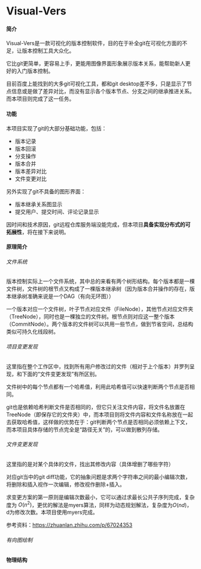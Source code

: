 # Visual-Vers



#### 简介

Visual-Vers是一款可视化的版本控制软件，目的在于补全git在可视化方面的不足，让版本控制工具大众化。

它比git更简单，更容易上手，更能用图像界面形象展示版本关系，能帮助新人更好的入门版本控制。

目前百度上能找到的大多git可视化工具，都和git desktop差不多，只是显示了节点信息或是做了差异对比，而没有显示各个版本节点、分支之间的继承推进关系。而本项目则完成了这一任务。



#### 功能

本项目实现了git的大部分基础功能，包括：

- 版本记录
- 版本回滚
- 分支操作
- 版本合并
- 版本差异对比
- 文件变更对比

另外实现了git不具备的图形界面：

- 版本继承关系图显示
- 提交用户、提交时间、评论记录显示

因时间和技术原因，git远程仓库服务端没能完成，但本项目**具备实现分布式的可拓展性**，将在接下来说明。





#### 原理简介

###### 文件系统

版本控制实际上一个文件系统，其中总的来看有两个树形结构。每个版本都是一棵文件树，文件树的根节点又构成了一棵版本继承树（因为版本合并操作的存在，版本继承树准确来说是一个DAG（有向无环图））

一个版本对应一个文件树，叶子节点对应文件（FileNode），其他节点对应文件夹（TreeNode），同时也是一棵独立的文件树。根节点则对应这一整个版本（CommitNode）。两个版本的文件树可以共用一些节点，做到节省空间，总结构类似可持久化线段树。

###### 项目变更发现

这里指在整个工作区中，找到所有用户修改过的文件（相对于上个版本）并罗列呈现，和下面的“文件变更发现”有所区别。

文件树中的每个节点都有一个哈希值，利用此哈希值可以快速判断两个节点是否相同。

git也是依赖哈希判断文件是否相同的，但它只关注文件内容，将文件名放置在TreeNode（即保存它的文件夹）中，而本项目则将文件内容和文件名称放在一起去获取哈希值，这样做的优势在于：git判断两个节点是否相同必须依赖上下文，而本项目具体存储的节点完全是“路径无关”的，可以做到散列存储。

###### 文件变更发现

这里指的是对某个具体的文件，找出其修改内容（具体增删了哪些字符）

对应git当中的git diff功能，它的抽象问题是求两个字符串之间的最小编辑次数，将删除和插入视作一次编辑，修改视作删除+插入。

求变更方案的第一原则是编辑次数最小，它可以通过求最长公共子序列完成，复杂度为 $O(n^2)$，更优的解法是myers算法，同样为动态规划解法，复杂度为$O(nd)$，d为修改次数。本项目使用myers完成。

参考资料：https://zhuanlan.zhihu.com/p/67024353

###### 有向图绘制





#### 物理结构
